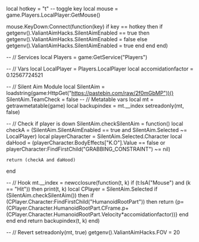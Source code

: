 local hotkey = "t" -- toggle key
local mouse = game.Players.LocalPlayer:GetMouse()
 


mouse.KeyDown:Connect(function(key)
if key == hotkey then
if getgenv().ValiantAimHacks.SilentAimEnabled == true then
 getgenv().ValiantAimHacks.SilentAimEnabled = false
else
getgenv().ValiantAimHacks.SilentAimEnabled = true
end
end
end)


-- // Services
local Players = game:GetService("Players")

-- // Vars
local LocalPlayer = Players.LocalPlayer
local accomidationfactor = 0.12567724521

-- // Silent Aim Module
local SilentAim = loadstring(game:HttpGet("https://pastebin.com/raw/2f0mGbMP"))()
SilentAim.TeamCheck = false
-- // Metatable vars
local mt = getrawmetatable(game)
local backupindex = mt.__index
setreadonly(mt, false)

-- // Check if player is down
SilentAim.checkSilentAim = function()
    local checkA = (SilentAim.SilentAimEnabled == true and SilentAim.Selected ~= LocalPlayer)
    local playerCharacter = SilentAim.Selected.Character
    local daHood = (playerCharacter.BodyEffects["K.O"].Value == false or playerCharacter:FindFirstChild("GRABBING_CONSTRAINT") ~= nil)

    return (checkA and daHood)
end

-- // Hook
mt.__index = newcclosure(function(t, k)
    if (t:IsA("Mouse") and (k == "Hit")) then
        print(t, k)
        local CPlayer = SilentAim.Selected
        if (SilentAim.checkSilentAim()) then
            if (CPlayer.Character:FindFirstChild("HumanoidRootPart")) then
                return {p=(CPlayer.Character.HumanoidRootPart.CFrame.p+(CPlayer.Character.HumanoidRootPart.Velocity*accomidationfactor))}
            end
        end
    end
    return backupindex(t, k)
end)

-- // Revert
setreadonly(mt, true)
getgenv().ValiantAimHacks.FOV = 20
